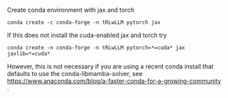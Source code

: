 
Create conda environment with jax and torch
```console
conda create -c conda-forge -n tRLwLLM pytorch jax
```
If this does not install the cuda-enabled jax and torch try
```console
conda create -n conda-forge -n tRLwLLM pytorch=*=cuda* jax jaxlib=*=cuda*
```
However, this is not necessary if you are using a recent conda install that defaults to use the conda-libmamba-solver, see https://www.anaconda.com/blog/a-faster-conda-for-a-growing-community .